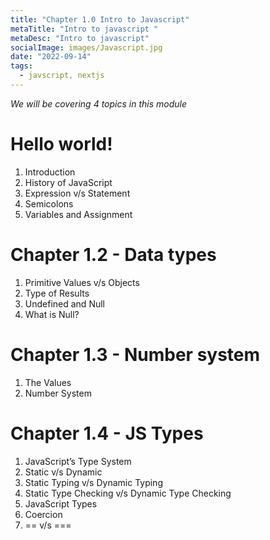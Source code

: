 ```yaml
---
title: "Chapter 1.0 Intro to Javascript"
metaTitle: "Intro to javascript "
metaDesc: "Intro to javascript"
socialImage: images/Javascript.jpg
date: "2022-09-14"
tags:
  - javscript, nextjs
---
```


_We will be covering 4 topics in this module_

<h1>Hello world!</h1>

1. Introduction
2. History of JavaScript
3. Expression v/s Statement
4. Semicolons
5. Variables and Assignment

# Chapter 1.2 - Data types

1. Primitive Values v/s Objects
2. Type of Results
3. Undefined and Null
4. What is Null?

# Chapter 1.3 - Number system

1. The Values
2. Number System

# Chapter 1.4 - JS Types

1. JavaScript’s Type System
2. Static v/s Dynamic
3. Static Typing v/s Dynamic Typing
4. Static Type Checking v/s Dynamic Type Checking
5. JavaScript Types
6. Coercion
7. == v/s ===
